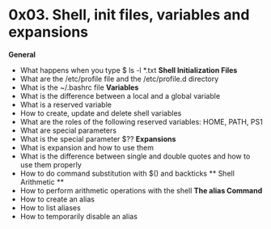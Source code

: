 # 0x03. Shell, init files, variables and expansions
**General**
  * What happens when you type $ ls -l *.txt
**Shell Initialization Files**
  * What are the /etc/profile file and the /etc/profile.d directory
  * What is the ~/.bashrc file
**Variables**
  * What is the difference between a local and a global variable
  * What is a reserved variable
  * How to create, update and delete shell variables
  * What are the roles of the following reserved variables: HOME, PATH, PS1
  * What are special parameters
  * What is the special parameter $??
**Expansions**
 * What is expansion and how to use them
 * What is the difference between single and double quotes and how to use them properly
 * How to do command substitution with $() and backticks
** Shell Arithmetic **
  * How to perform arithmetic operations with the shell
**The alias Command**
  * How to create an alias
  * How to list aliases
  * How to temporarily disable an alias

